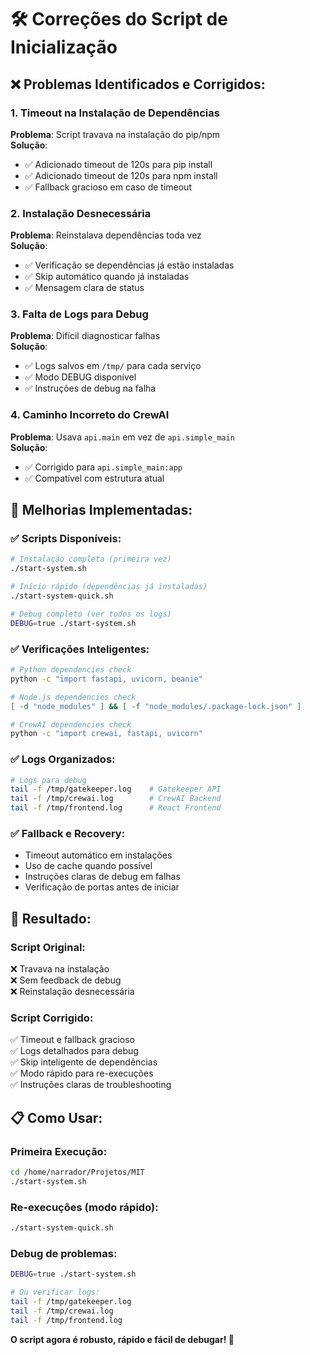 # 🛠️ Correções do Script de Inicialização

## ❌ Problemas Identificados e Corrigidos:

### 1. **Timeout na Instalação de Dependências**
**Problema**: Script travava na instalação do pip/npm  
**Solução**: 
- ✅ Adicionado timeout de 120s para pip install
- ✅ Adicionado timeout de 120s para npm install  
- ✅ Fallback gracioso em caso de timeout

### 2. **Instalação Desnecessária**
**Problema**: Reinstalava dependências toda vez  
**Solução**:
- ✅ Verificação se dependências já estão instaladas
- ✅ Skip automático quando já instaladas
- ✅ Mensagem clara de status

### 3. **Falta de Logs para Debug**
**Problema**: Difícil diagnosticar falhas  
**Solução**:
- ✅ Logs salvos em `/tmp/` para cada serviço
- ✅ Modo DEBUG disponível 
- ✅ Instruções de debug na falha

### 4. **Caminho Incorreto do CrewAI**
**Problema**: Usava `api.main` em vez de `api.simple_main`  
**Solução**:
- ✅ Corrigido para `api.simple_main:app`
- ✅ Compatível com estrutura atual

## 🚀 Melhorias Implementadas:

### ✅ Scripts Disponíveis:
```bash
# Instalação completa (primeira vez)
./start-system.sh

# Início rápido (dependências já instaladas)
./start-system-quick.sh

# Debug completo (ver todos os logs)
DEBUG=true ./start-system.sh
```

### ✅ Verificações Inteligentes:
```bash
# Python dependencies check
python -c "import fastapi, uvicorn, beanie"

# Node.js dependencies check  
[ -d "node_modules" ] && [ -f "node_modules/.package-lock.json" ]

# CrewAI dependencies check
python -c "import crewai, fastapi, uvicorn"
```

### ✅ Logs Organizados:
```bash
# Logs para debug
tail -f /tmp/gatekeeper.log    # Gatekeeper API
tail -f /tmp/crewai.log        # CrewAI Backend  
tail -f /tmp/frontend.log      # React Frontend
```

### ✅ Fallback e Recovery:
- Timeout automático em instalações
- Uso de cache quando possível
- Instruções claras de debug em falhas
- Verificação de portas antes de iniciar

## 🎯 Resultado:

### **Script Original**: 
❌ Travava na instalação  
❌ Sem feedback de debug  
❌ Reinstalação desnecessária

### **Script Corrigido**:
✅ Timeout e fallback gracioso  
✅ Logs detalhados para debug  
✅ Skip inteligente de dependências  
✅ Modo rápido para re-execuções  
✅ Instruções claras de troubleshooting

## 📋 Como Usar:

### Primeira Execução:
```bash
cd /home/narrador/Projetos/MIT
./start-system.sh
```

### Re-execuções (modo rápido):
```bash
./start-system-quick.sh
```

### Debug de problemas:
```bash
DEBUG=true ./start-system.sh

# Ou verificar logs:
tail -f /tmp/gatekeeper.log
tail -f /tmp/crewai.log  
tail -f /tmp/frontend.log
```

**O script agora é robusto, rápido e fácil de debugar! 🎉**